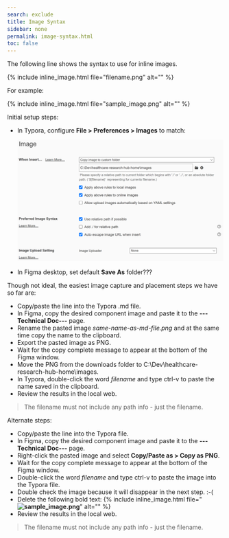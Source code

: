 ```yaml
---
search: exclude
title: Image Syntax
sidebar: none
permalink: image-syntax.html
toc: false
---
```

The following line shows the syntax to use for inline images.

{% include inline_image.html file="filename.png" alt="" %}

For example:

{% include inline_image.html file="sample_image.png" alt="" %}

Initial setup steps:

* In Typora, configure **File > Preferences > Images** to match:

  ![sample_image](../../images/sample_image.png)

* In Figma desktop, set default **Save As** folder???

Though not ideal, the easiest image capture and placement steps we have so far are:

*  Copy/paste the line into the Typora .md file.
*  In Figma, copy the desired component image and paste it to the **---Technical Doc---** page.
*  Rename the pasted image *same-name-as-md-file.png* and at the same time copy the name to the clipboard.
*  Export the pasted image as PNG.
*  Wait for the copy complete message to appear at the bottom of the Figma window.
*  Move the PNG from the downloads folder to C:\Dev\healthcare-research-hub-home\images.
*  In Typora, double-click the word *filename* and type ctrl-v to paste the name saved in the clipboard.
*  Review the results in the local web.

> The filename must not include any path info - just the filename.

Alternate steps:

*  Copy/paste the line into the Typora file.
*  In Figma, copy the desired component image and paste it to the **---Technical Doc---** page.
*  Right-click the pasted image and select **Copy/Paste as > Copy as PNG**.
*  Wait for the copy complete message to appear at the bottom of the Figma window.
*  Double-click the word *filename* and type ctrl-v to paste the image into the Typora file.
*  Double check the image because it will disappear in the next step. :-(
*  Delete the following bold text:
   {% include inline_image.html
       file="**![sample_image](../../../images/**sample_image.png**).png**" alt="" %}
* Review the results in the local web.

> The filename must not include any path info - just the filename.